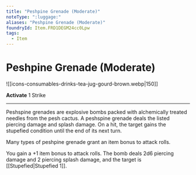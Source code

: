 ```yaml
---
title: "Peshpine Grenade (Moderate)"
noteType: ":luggage:"
aliases: "Peshpine Grenade (Moderate)"
foundryId: Item.FRD1DEGM24cc0Lpw
tags:
  - Item
---
```


# Peshpine Grenade (Moderate)
![[icons-consumables-drinks-tea-jug-gourd-brown.webp|150]]

**Activate** 1 Strike

* * *

Peshspine grenades are explosive bombs packed with alchemically treated needles from the pesh cactus. A peshspine grenade deals the listed piercing damage and splash damage. On a hit, the target gains the stupefied condition until the end of its next turn.

Many types of peshpine grenade grant an item bonus to attack rolls.

You gain a +1 item bonus to attack rolls. The bomb deals 2d6 piercing damage and 2 piercing splash damage, and the target is [[Stupefied|Stupefied 1]].
